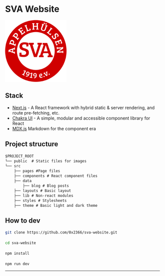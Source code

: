 # SVA Website

<img src="./public/logo.svg" alt="logo" width="200"/>



## Stack

- [Next.js](https://nextjs.org/) - A React framework with hybrid static & server rendering, and route pre-fetching, etc.
- [Chakra UI](https://chakra-ui.com/) - A simple, modular and accessible component library for React
- [MDX.js](https://mdxjs.com/) Markdown for the component era

## Project structure


```
$PROJECT_ROOT
└── public  # Static files for images
└── src
    ├── pages #Page files
    ├── components # React component files
	├── data
	    ├── blog # Blog posts
    ├── layouts # Basic layout
    ├── lib # Non-react modules
    ├── styles # Stylesheets
    ├── theme # Basic light and dark theme

```



## How to dev

```sh
git clone https://github.com/0x2366/sva-website.git

cd sva-website

npm install

npm run dev
```
---

